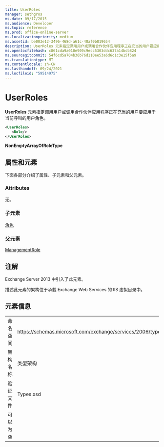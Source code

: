```yaml
---
title: UserRoles
manager: sethgros
ms.date: 09/17/2015
ms.audience: Developer
ms.topic: reference
ms.prod: office-online-server
ms.localizationpriority: medium
ms.assetid: be003e12-3496-468d-a61c-48af0b819654
description: UserRoles 元素指定调用用户或调用合作伙伴应用程序正在充当的用户要应用于当前呼叫的用户角色。
ms.openlocfilehash: c861cda9a010e909c9ecc5303ddc637a14bcb824
ms.sourcegitcommit: 54f6cd5a704b36b76d110ee53a6d6c1c3e15f5a9
ms.translationtype: MT
ms.contentlocale: zh-CN
ms.lasthandoff: 09/24/2021
ms.locfileid: "59514975"
---
```

# <a name="userroles"></a>UserRoles

**UserRoles** 元素指定调用用户或调用合作伙伴应用程序正在充当的用户要应用于当前呼叫的用户角色。 
  
```XML
<UserRoles>
   <Role/>
</UserRoles>
```

 **NonEmptyArrayOfRoleType**
## <a name="attributes-and-elements"></a>属性和元素

下面各部分介绍了属性、子元素和父元素。
  
### <a name="attributes"></a>Attributes

无。
  
### <a name="child-elements"></a>子元素

[角色](role.md)
  
### <a name="parent-elements"></a>父元素

[ManagementRole](managementrole.md)
  
## <a name="remarks"></a>注解

Exchange Server 2013 中引入了此元素。
  
描述此元素的架构位于承载 Exchange Web Services 的 IIS 虚拟目录中。
  
## <a name="element-information"></a>元素信息

|||
|:-----|:-----|
|命名空间  <br/> |https://schemas.microsoft.com/exchange/services/2006/types  <br/> |
|架构名称  <br/> |类型架构  <br/> |
|验证文件  <br/> |Types.xsd  <br/> |
|可以为空  <br/> ||
   

